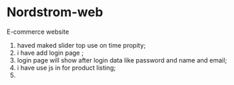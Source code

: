 # Nordstrom-web
E-commerce website
1. haved maked slider top  use on time propity;
2. i have add login page ;
2. login page will show after login data like password and name and email;
3. i have use js in for product listing;
5. 
